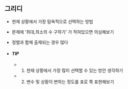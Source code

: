 ## 그리디 

- 현재 상황에서 가장 탐욕적으로 선택하는 방법
- 문제에 '최대,최소의 수 구하기' 가 적혀있으면 의심해보기
- 정렬과 함께 출제되는 경우 많다



- #### *TIP*

  - 1. 현재 상황에서 가장 많이 선택할 수 있는 방안 생각하기

  - 2. 변수 및 상황이 변하는 정도를 표로 쭉 표현해보기